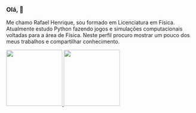 ### Olá, 👋

Me chamo Rafael Henrique, sou formado em Licenciatura em Física. Atualmente estudo Python fazendo jogos e simulações computacionais voltadas para a área de Física. Neste perfil procuro mostrar um pouco dos meus trabalhos e compartilhar conhecimento.


<div>
<a href="https://github.com/rrafahenrique">
<img height="150em" src="https://github-readme-stats.vercel.app/api/top-langs/?username=rrafahenrique&layout=compact&langs_count=7&theme=tokyonight"/>
<img height="150em" src="https://github-readme-stats.vercel.app/api?username=rrafahenrique&show_icons=true&theme=tokyonight&include_all_commits=true&count_private=true"/>
</div>
